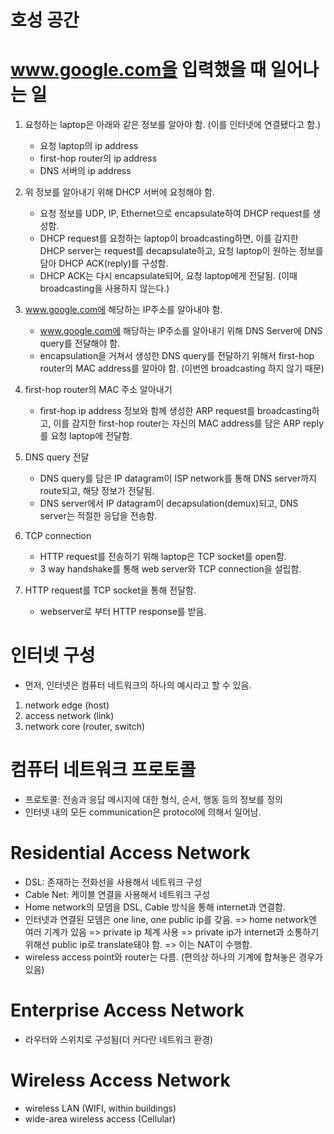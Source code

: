 # 호성 공간


# www.google.com을 입력했을 때 일어나는 일

1. 요청하는 laptop은 아래와 같은 정보를 알아야 함. (이를 인터넷에 연결됐다고 함.)
   - 요청 laptop의 ip address
   - first-hop router의 ip address
    -  DNS 서버의 ip address


2. 위 정보를 알아내기 위해 DHCP 서버에 요청해야 함.
   - 요청 정보를 UDP, IP, Ethernet으로 encapsulate하여 DHCP request를 생성함.
   - DHCP request를 요청하는 laptop이 broadcasting하면, 이를 감지한 DHCP server는 request를 decapsulate하고, 요청 laptop이 원하는 정보를 담아 DHCP ACK(reply)를 구성함.
   - DHCP ACK는 다시 encapsulate되어, 요청 laptop에게 전달됨. (이때 broadcasting을 사용하지 않는다.)


3. www.google.com에 해당하는 IP주소를 알아내야 함.
    - www.google.com에 해당하는 IP주소를 알아내기 위해 DNS Server에 DNS query를 전달해야 함.
    - encapsulation을 거쳐서 생성한 DNS query를 전달하기 위해서 first-hop router의 MAC address를 알아야 함. (이번엔 broadcasting 하지 않기 때문)
  
4. first-hop router의 MAC 주소 알아내기
   - first-hop ip address 정보와 함께 생성한 ARP request를 broadcasting하고, 이를 감지한 first-hop router는 자신의 MAC address를 담은 ARP reply를 요청 laptop에 전달함.
  
5. DNS query 전달
   - DNS query를 담은 IP datagram이 ISP network를 통해 DNS server까지 route되고, 해당 정보가 전달됨.
   - DNS server에서 IP datagram이 decapsulation(demux)되고, DNS server는 적절한 응답을 전송함.

6. TCP connection
   - HTTP request를 전송하기 위해 laptop은 TCP socket를 open함.
   - 3 way handshake를 통해 web server와 TCP connection을 설립함.
  
7. HTTP request를 TCP socket을 통해 전달함. 
   - webserver로 부터 HTTP response를 받음.



# 인터넷 구성
- 먼저, 인터넷은 컴퓨터 네트워크의 하나의 예시라고 할 수 있음.
 1. network edge (host)
 2. access network (link)
 3. network core (router, switch)
   
# 컴퓨터 네트워크 프로토콜
- 프로토콜: 전송과 응답 메시지에 대한 형식, 순서, 행동 등의 정보를 정의
- 인터넷 내의 모든 communication은 protocol에 의해서 일어남.


# Residential Access Network
- DSL: 존재하는 전화선을 사용해서 네트워크 구성
- Cable Net: 케이블 연결을 사용해서 네트워크 구성
- Home network의 모뎀을 DSL, Cable 방식을 통해 internet과 연결함. 
- 인터넷과 연결된 모뎀은 one line, one public ip를 갖음. => home network엔 여러 기계가 있음 => private ip 체계 사용 => private ip가 internet과 소통하기 위해선 public ip로 translate돼야 함. => 이는 NAT이 수행함.
- wireless access point와 router는 다름. (편의상 하나의 기계에 합쳐놓은 경우가 있음)

# Enterprise Access Network
- 라우터와 스위치로 구성됨(더 커다란 네트워크 환경)

# Wireless Access Network
- wireless LAN (WIFI, within buildings)
- wide-area wireless access (Cellular) 